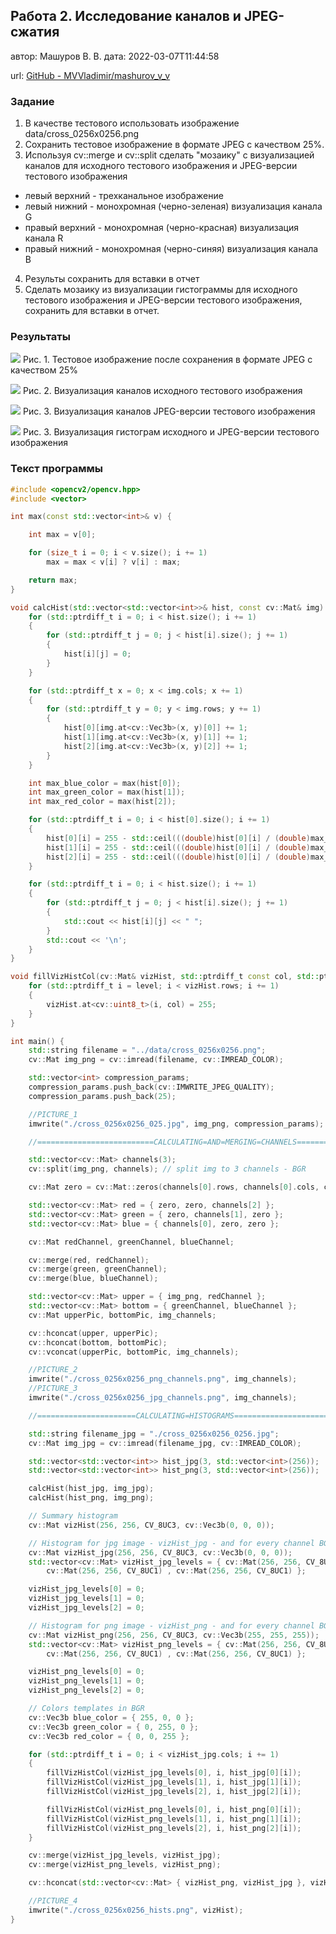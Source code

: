 ## Работа 2. Исследование каналов и JPEG-сжатия

автор: Машуров В. В.
дата: 2022-03-07T11:44:58

url: [GitHub - MVVladimir/mashurov_v_v](https://github.com/MVVladimir/mashurov_v_v.git)

<!-- url: https://github.com/MVVladimir/ImageProssecing\build.vs.2019\prj.labs\lab02 -->

### Задание

1. В качестве тестового использовать изображение data/cross_0256x0256.png
2. Сохранить тестовое изображение в формате JPEG с качеством 25%.
3. Используя cv::merge и cv::split сделать "мозаику" с визуализацией каналов для исходного тестового изображения и JPEG-версии тестового изображения
- левый верхний - трехканальное изображение
- левый нижний - монохромная (черно-зеленая) визуализация канала G
- правый верхний - монохромная (черно-красная) визуализация канала R
- правый нижний - монохромная (черно-синяя) визуализация канала B
4. Результы сохранить для вставки в отчет
5. Сделать мозаику из визуализации гистограммы для исходного тестового изображения и JPEG-версии тестового изображения, сохранить для вставки в отчет.

### Результаты

![](cross_0256x0256_025.jpg)
Рис. 1. Тестовое изображение после сохранения в формате JPEG с качеством 25%

![](cross_0256x0256_png_channels.png)
Рис. 2. Визуализация каналов исходного тестового изображения

![](cross_0256x0256_jpg_channels.png)
Рис. 3. Визуализация каналов JPEG-версии тестового изображения

![](cross_0256x0256_hists.png)
Рис. 3. Визуализация гистограм исходного и JPEG-версии тестового изображения

### Текст программы

```cpp
#include <opencv2/opencv.hpp>
#include <vector>

int max(const std::vector<int>& v) {

    int max = v[0];

    for (size_t i = 0; i < v.size(); i += 1)
        max = max < v[i] ? v[i] : max;

    return max;
}

void calcHist(std::vector<std::vector<int>>& hist, const cv::Mat& img) {
    for (std::ptrdiff_t i = 0; i < hist.size(); i += 1)
    {
        for (std::ptrdiff_t j = 0; j < hist[i].size(); j += 1)
        {
            hist[i][j] = 0;
        }
    }

    for (std::ptrdiff_t x = 0; x < img.cols; x += 1)
    {
        for (std::ptrdiff_t y = 0; y < img.rows; y += 1)
        {
            hist[0][img.at<cv::Vec3b>(x, y)[0]] += 1;
            hist[1][img.at<cv::Vec3b>(x, y)[1]] += 1;
            hist[2][img.at<cv::Vec3b>(x, y)[2]] += 1;
        }
    }

    int max_blue_color = max(hist[0]);
    int max_green_color = max(hist[1]);
    int max_red_color = max(hist[2]);

    for (std::ptrdiff_t i = 0; i < hist[0].size(); i += 1)
    {
        hist[0][i] = 255 - std::ceil(((double)hist[0][i] / (double)max_blue_color) * 255.);
        hist[1][i] = 255 - std::ceil(((double)hist[0][i] / (double)max_green_color) * 255.);
        hist[2][i] = 255 - std::ceil(((double)hist[0][i] / (double)max_red_color) * 255.);
    }

    for (std::ptrdiff_t i = 0; i < hist.size(); i += 1)
    {
        for (std::ptrdiff_t j = 0; j < hist[i].size(); j += 1)
        {
            std::cout << hist[i][j] << " ";
        }
        std::cout << '\n';
    }
}

void fillVizHistCol(cv::Mat& vizHist, std::ptrdiff_t const col, std::ptrdiff_t const level) {
    for (std::ptrdiff_t i = level; i < vizHist.rows; i += 1)
    {
        vizHist.at<cv::uint8_t>(i, col) = 255;
    }
}

int main() {
    std::string filename = "../data/cross_0256x0256.png";
    cv::Mat img_png = cv::imread(filename, cv::IMREAD_COLOR);

    std::vector<int> compression_params;
    compression_params.push_back(cv::IMWRITE_JPEG_QUALITY);
    compression_params.push_back(25);

    //PICTURE_1
    imwrite("./cross_0256x0256_025.jpg", img_png, compression_params); // Save as jpg with 75 persents loss

    //==========================CALCULATING=AND=MERGING=CHANNELS===============================

    std::vector<cv::Mat> channels(3);
    cv::split(img_png, channels); // split img to 3 channels - BGR

    cv::Mat zero = cv::Mat::zeros(channels[0].rows, channels[0].cols, channels[0].type());

    std::vector<cv::Mat> red = { zero, zero, channels[2] };
    std::vector<cv::Mat> green = { zero, channels[1], zero };
    std::vector<cv::Mat> blue = { channels[0], zero, zero };

    cv::Mat redChannel, greenChannel, blueChannel;

    cv::merge(red, redChannel);
    cv::merge(green, greenChannel);
    cv::merge(blue, blueChannel);

    std::vector<cv::Mat> upper = { img_png, redChannel };
    std::vector<cv::Mat> bottom = { greenChannel, blueChannel };
    cv::Mat upperPic, bottomPic, img_channels;

    cv::hconcat(upper, upperPic);
    cv::hconcat(bottom, bottomPic);
    cv::vconcat(upperPic, bottomPic, img_channels);

    //PICTURE_2
    imwrite("./cross_0256x0256_png_channels.png", img_channels);
    //PICTURE_3
    imwrite("./cross_0256x0256_jpg_channels.png", img_channels);

    //======================CALCULATING=HISTOGRAMS=================================================

    std::string filename_jpg = "./cross_0256x0256_0256.jpg";
    cv::Mat img_jpg = cv::imread(filename_jpg, cv::IMREAD_COLOR);

    std::vector<std::vector<int>> hist_jpg(3, std::vector<int>(256));
    std::vector<std::vector<int>> hist_png(3, std::vector<int>(256));

    calcHist(hist_jpg, img_jpg);
    calcHist(hist_png, img_png);

    // Summary histogram
    cv::Mat vizHist(256, 256, CV_8UC3, cv::Vec3b(0, 0, 0));

    // Histogram for jpg image - vizHist_jpg - and for every channel BGR
    cv::Mat vizHist_jpg(256, 256, CV_8UC3, cv::Vec3b(0, 0, 0));
    std::vector<cv::Mat> vizHist_jpg_levels = { cv::Mat(256, 256, CV_8UC1) ,
        cv::Mat(256, 256, CV_8UC1) , cv::Mat(256, 256, CV_8UC1) };

    vizHist_jpg_levels[0] = 0;
    vizHist_jpg_levels[1] = 0;
    vizHist_jpg_levels[2] = 0;

    // Histogram for png image - vizHist_png - and for every channel BGR
    cv::Mat vizHist_png(256, 256, CV_8UC3, cv::Vec3b(255, 255, 255));
    std::vector<cv::Mat> vizHist_png_levels = { cv::Mat(256, 256, CV_8UC1) ,
        cv::Mat(256, 256, CV_8UC1) , cv::Mat(256, 256, CV_8UC1) };

    vizHist_png_levels[0] = 0;
    vizHist_png_levels[1] = 0;
    vizHist_png_levels[2] = 0;

    // Colors templates in BGR
    cv::Vec3b blue_color = { 255, 0, 0 };
    cv::Vec3b green_color = { 0, 255, 0 };
    cv::Vec3b red_color = { 0, 0, 255 };

    for (std::ptrdiff_t i = 0; i < vizHist_jpg.cols; i += 1)
    {
        fillVizHistCol(vizHist_jpg_levels[0], i, hist_jpg[0][i]);
        fillVizHistCol(vizHist_jpg_levels[1], i, hist_jpg[1][i]);
        fillVizHistCol(vizHist_jpg_levels[2], i, hist_jpg[2][i]);

        fillVizHistCol(vizHist_png_levels[0], i, hist_png[0][i]);
        fillVizHistCol(vizHist_png_levels[1], i, hist_png[1][i]);
        fillVizHistCol(vizHist_png_levels[2], i, hist_png[2][i]);
    }

    cv::merge(vizHist_jpg_levels, vizHist_jpg);
    cv::merge(vizHist_png_levels, vizHist_png);

    cv::hconcat(std::vector<cv::Mat> { vizHist_png, vizHist_jpg }, vizHist);

    //PICTURE_4
    imwrite("./cross_0256x0256_hists.png", vizHist);
}
```
